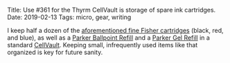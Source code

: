 Title: Use #361 for the Thyrm CellVault is storage of spare ink cartridges.
Date: 2019-02-13
Tags: micro, gear, writing

I keep half a dozen of the [aforementioned fine Fisher cartridges](/2019/02/fisher-fine/) (black, red, and blue), as well as a [Parker Ballpoint Refill](http://www.parkerpen.com/en-US/ball-point-refill) and a [Parker Gel Refill](http://www.parkerpen.com/en-US/shop-online/quink-refill-ink-for-gel-pen-in-black-1950362--1) in a standard [CellVault](https://thyrm.com/product/cell-vault-battery-storage/). Keeping small, infrequently used items like that organized is key for future sanity.
